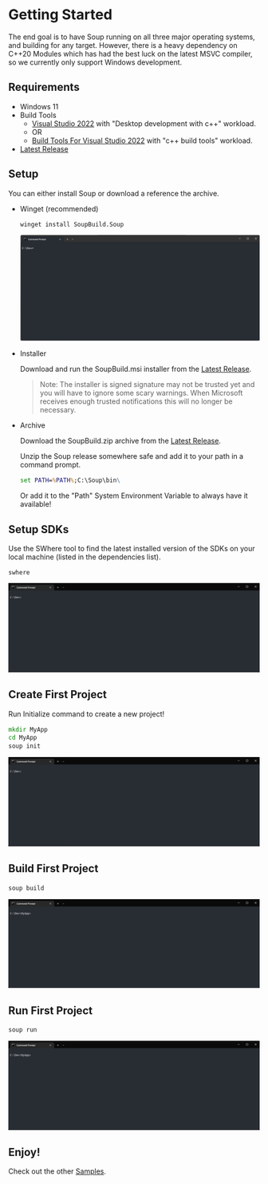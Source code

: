 # Getting Started
The end goal is to have Soup running on all three major operating systems, and building for any target. However, there is a heavy dependency on C++20 Modules which has had the best luck on the latest MSVC compiler, so we currently only support Windows development.

## Requirements
* Windows 11
* Build Tools
  * [Visual Studio 2022](https://visualstudio.microsoft.com/downloads/) with "Desktop development with c++" workload.
  * OR
  * [Build Tools For Visual Studio 2022](https://visualstudio.microsoft.com/downloads/#build-tools-for-visual-studio-2022) with "c++ build tools" workload.
* [Latest Release](https://github.com/soup-build/soup/releases/latest)

## Setup
You can either install Soup or download a reference the archive.

* Winget (recommended)
  ```cmd
  winget install SoupBuild.Soup
  ```

  ![Demo Video Executing WinGet Command](assets/getting-started-winget.gif)

* Installer

  Download and run the SoupBuild.msi installer from the [Latest Release](https://github.com/soup-build/soup/releases/latest). 

  > Note: The installer is signed signature may not be trusted yet and you will have to ignore some scary warnings. When Microsoft receives enough trusted notifications this will no longer be necessary. 

* Archive

  Download the SoupBuild.zip archive from the [Latest Release](https://github.com/soup-build/soup/releases/latest). 

  Unzip the Soup release somewhere safe and add it to your path in a command prompt.

  ```cmd
  set PATH=%PATH%;C:\Soup\bin\
  ```
  Or add it to the "Path" System Environment Variable to always have it available!

## Setup SDKs
Use the SWhere tool to find the latest installed version of the SDKs on your local machine (listed in the dependencies list).

```
swhere
```
![Demo Video Executing Swhere Command](assets/getting-started-swhere.gif)

## Create First Project
Run Initialize command to create a new project!
```cmd
mkdir MyApp
cd MyApp
soup init
```

![Demo Video Executing Init Command](assets/getting-started-init.gif)

## Build First Project
```cmd
soup build
```

![Demo Video Executing Build Command](assets/getting-started-build.gif)

## Run First Project
```cmd
soup run
```

![Demo Video Executing Run Command](assets/getting-started-run.gif)

## Enjoy!
Check out the other [Samples](samples.md).
